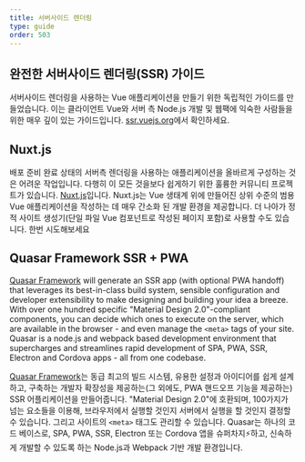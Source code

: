 ```yaml
---
title: 서버사이드 렌더링
type: guide
order: 503
---
```


## 완전한 서버사이드 렌더링(SSR) 가이드

서버사이드 렌더링을 사용하는 Vue 애플리케이션을 만들기 위한 독립적인 가이드를 만들었습니다. 이는 클라이언트 Vue와 서버 측 Node.js 개발 및 웹팩에 익숙한 사람들을 위한 매우 깊이 있는 가이드입니다. [ssr.vuejs.org](https://ssr.vuejs.org/)에서 확인하세요.

## Nuxt.js

배포 준비 완료 상태의 서버측 렌더링을 사용하는 애플리케이션을 올바르게 구성하는 것은 어려운 작업입니다. 다행히 이 모든 것을보다 쉽게하기 위한 훌륭한 커뮤니티 프로젝트가 있습니다. [Nuxt.js](https://nuxtjs.org/)입니다. Nuxt.js는 Vue 생태계 위에 만들어진 상위 수준의 범용 Vue 애플리케이션을 작성하는 데 매우 간소화 된 개발 환경을 제공합니다. 더 나아가 정적 사이트 생성기(단일 파일 Vue 컴포넌트로 작성된 페이지 포함)로 사용할 수도 있습니다. 한번 시도해보세요

## Quasar Framework SSR + PWA

[Quasar Framework](https://quasar.dev) will generate an SSR app (with optional PWA handoff) that leverages its best-in-class build system, sensible configuration and developer extensibility to make designing and building your idea a breeze. With over one hundred specific "Material Design 2.0"-compliant components, you can decide which ones to execute on the server, which are available in the browser - and even manage the `<meta>` tags of your site. Quasar is a node.js and webpack based development environment that supercharges and streamlines rapid development of SPA, PWA, SSR, Electron and Cordova apps - all from one codebase.

[Quasar Framework](https://quasar.dev)는 동급 최고의 빌드 시스템, 유용한 설정과 아이디어를 쉽게 설계하고, 구축하는 개발자 확장성을 제공하는(그 외에도, PWA 핸드오프 기능을 제공하는) SSR 어플리케이션을 만들어줍니다. "Material Design 2.0"에 호환되며, 100가지가 넘는 요소들을 이용해, 브라우저에서 실행할 것인지 서버에서 실행을 할 것인지 결정할 수 있습니다. 그리고 사이트의 `<meta>` 태그도 관리할 수 있습니다.
Quasar는 하나의 코드 베이스로, SPA, PWA, SSR, Electron 또는 Cordova 앱을 슈퍼차지⚡하고, 신속하게 개발할 수 있도록 하는 Node.js과 Webpack 기반 개발 환경입니다.
